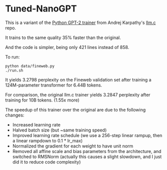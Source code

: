 # Tuned-NanoGPT

This is a variant of the [Python GPT-2 trainer](https://github.com/karpathy/llm.c/blob/master/train_gpt2.py) from
Andrej Karpathy's [llm.c](https://github.com/karpathy/llm.c) repo.

It trains to the same quality 35% faster than the original.

And the code is simpler, being only 421 lines instead of 858.

To run:
```
python data/fineweb.py
./run.sh
```

It yields 3.2798 perplexity on the Fineweb validation set after training a 124M-parameter transformer for 6.44B tokens.

For comparison, the original llm.c trainer yields 3.2847 perplexity after training for 10B tokens. (1.55x more)

The speedup of this trainer over the original are due to the following changes:
- Increased learning rate
- Halved batch size (but ~same training speed)
- Improved learning rate schedule (we use a 256-step linear rampup, then a linear rampdown to 0.1 * lr_max)
- Normalized the gradient for each weight to have unit norm
- Removed all affine scale and bias parameters from the architecture, and switched to RMSNorm (actually this causes a slight slowdown, and I just did it to reduce code complexity)

